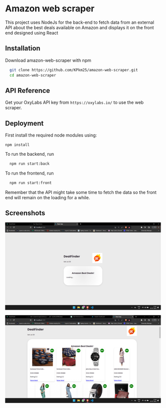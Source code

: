 
# Amazon web scraper

This project uses NodeJs for the back-end to fetch data from an external API about the best deals available on Amazon and displays it on the front end designed using React

## Installation

Download amazon-web-scraper with npm

```bash
  git clone https://github.com/KPkm25/amazon-web-scraper.git
  cd amazon-web-scraper
```
    
## API Reference

Get your OxyLabs API key from ```https://oxylabs.io/``` to use the web scraper.




## Deployment

First install the required node modules using:
```
npm install
```

To run the backend, run 

```bash
  npm run start:back
```
To run the frontend, run 

```bash
  npm run start:front
```

Remember that the API might take some time to fetch the data so the front end will remain on the loading for a while.



## Screenshots

![Loading Page](https://github.com/KPkm25/amazon-web-scraper/blob/master/amazon1.png/?raw="true")

![Home Page](https://github.com/KPkm25/amazon-web-scraper/blob/master/amazon.png?raw="true")

